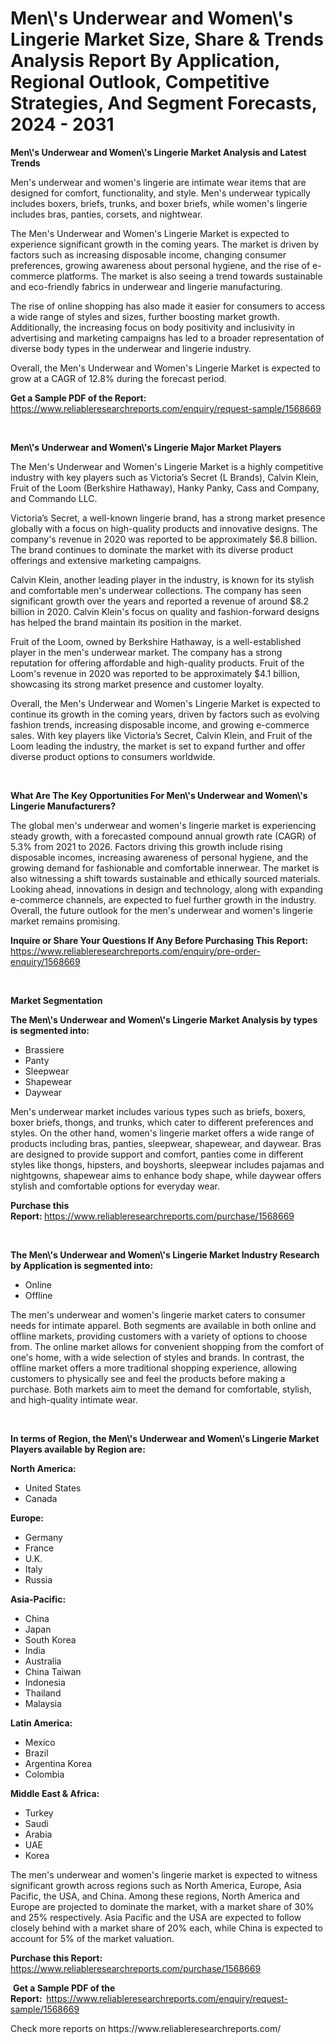 <p><h1>Men\'s Underwear and Women\'s Lingerie Market Size, Share & Trends Analysis Report By Application, Regional Outlook, Competitive Strategies, And Segment Forecasts, 2024 - 2031</h1></p><p><strong>Men\'s Underwear and Women\'s Lingerie Market Analysis and Latest Trends</strong></p>
<p><p>Men's underwear and women's lingerie are intimate wear items that are designed for comfort, functionality, and style. Men's underwear typically includes boxers, briefs, trunks, and boxer briefs, while women's lingerie includes bras, panties, corsets, and nightwear.</p><p>The Men's Underwear and Women's Lingerie Market is expected to experience significant growth in the coming years. The market is driven by factors such as increasing disposable income, changing consumer preferences, growing awareness about personal hygiene, and the rise of e-commerce platforms. The market is also seeing a trend towards sustainable and eco-friendly fabrics in underwear and lingerie manufacturing.</p><p>The rise of online shopping has also made it easier for consumers to access a wide range of styles and sizes, further boosting market growth. Additionally, the increasing focus on body positivity and inclusivity in advertising and marketing campaigns has led to a broader representation of diverse body types in the underwear and lingerie industry.</p><p>Overall, the Men's Underwear and Women's Lingerie Market is expected to grow at a CAGR of 12.8% during the forecast period.</p></p>
<p><strong>Get a Sample PDF of the Report:&nbsp;</strong> <a href="https://www.reliableresearchreports.com/enquiry/request-sample/1568669">https://www.reliableresearchreports.com/enquiry/request-sample/1568669</a></p>
<p>&nbsp;</p>
<p><strong>Men\'s Underwear and Women\'s Lingerie Major Market Players</strong></p>
<p><p>The Men's Underwear and Women's Lingerie Market is a highly competitive industry with key players such as Victoria’s Secret (L Brands), Calvin Klein, Fruit of the Loom (Berkshire Hathaway), Hanky Panky, Cass and Company, and Commando LLC. </p><p>Victoria’s Secret, a well-known lingerie brand, has a strong market presence globally with a focus on high-quality products and innovative designs. The company's revenue in 2020 was reported to be approximately $6.8 billion. The brand continues to dominate the market with its diverse product offerings and extensive marketing campaigns.</p><p>Calvin Klein, another leading player in the industry, is known for its stylish and comfortable men's underwear collections. The company has seen significant growth over the years and reported a revenue of around $8.2 billion in 2020. Calvin Klein's focus on quality and fashion-forward designs has helped the brand maintain its position in the market.</p><p>Fruit of the Loom, owned by Berkshire Hathaway, is a well-established player in the men's underwear market. The company has a strong reputation for offering affordable and high-quality products. Fruit of the Loom's revenue in 2020 was reported to be approximately $4.1 billion, showcasing its strong market presence and customer loyalty.</p><p>Overall, the Men's Underwear and Women's Lingerie Market is expected to continue its growth in the coming years, driven by factors such as evolving fashion trends, increasing disposable income, and growing e-commerce sales. With key players like Victoria’s Secret, Calvin Klein, and Fruit of the Loom leading the industry, the market is set to expand further and offer diverse product options to consumers worldwide.</p></p>
<p>&nbsp;</p>
<p><strong>What Are The Key Opportunities For Men\'s Underwear and Women\'s Lingerie Manufacturers?</strong></p>
<p><p>The global men's underwear and women's lingerie market is experiencing steady growth, with a forecasted compound annual growth rate (CAGR) of 5.3% from 2021 to 2026. Factors driving this growth include rising disposable incomes, increasing awareness of personal hygiene, and the growing demand for fashionable and comfortable innerwear. The market is also witnessing a shift towards sustainable and ethically sourced materials. Looking ahead, innovations in design and technology, along with expanding e-commerce channels, are expected to fuel further growth in the industry. Overall, the future outlook for the men's underwear and women's lingerie market remains promising.</p></p>
<p><strong>Inquire or Share Your Questions If Any Before Purchasing This Report:</strong> <a href="https://www.reliableresearchreports.com/enquiry/pre-order-enquiry/1568669">https://www.reliableresearchreports.com/enquiry/pre-order-enquiry/1568669</a></p>
<p>&nbsp;</p>
<p><strong>Market Segmentation</strong></p>
<p><strong>The Men\'s Underwear and Women\'s Lingerie Market Analysis by types is segmented into:</strong></p>
<p><ul><li>Brassiere</li><li>Panty</li><li>Sleepwear</li><li>Shapewear</li><li>Daywear</li></ul></p>
<p><p>Men's underwear market includes various types such as briefs, boxers, boxer briefs, thongs, and trunks, which cater to different preferences and styles. On the other hand, women's lingerie market offers a wide range of products including bras, panties, sleepwear, shapewear, and daywear. Bras are designed to provide support and comfort, panties come in different styles like thongs, hipsters, and boyshorts, sleepwear includes pajamas and nightgowns, shapewear aims to enhance body shape, while daywear offers stylish and comfortable options for everyday wear.</p></p>
<p><strong>Purchase this Report:&nbsp;</strong><a href="https://www.reliableresearchreports.com/purchase/1568669">https://www.reliableresearchreports.com/purchase/1568669</a></p>
<p>&nbsp;</p>
<p><strong>The Men\'s Underwear and Women\'s Lingerie Market Industry Research by Application is segmented into:</strong></p>
<p><ul><li>Online</li><li>Offline</li></ul></p>
<p><p>The men's underwear and women's lingerie market caters to consumer needs for intimate apparel. Both segments are available in both online and offline markets, providing customers with a variety of options to choose from. The online market allows for convenient shopping from the comfort of one's home, with a wide selection of styles and brands. In contrast, the offline market offers a more traditional shopping experience, allowing customers to physically see and feel the products before making a purchase. Both markets aim to meet the demand for comfortable, stylish, and high-quality intimate wear.</p></p>
<p>&nbsp;</p>
<p><strong>In terms of Region, the Men\'s Underwear and Women\'s Lingerie Market Players available by Region are:</strong></p>
<p>
    <p> <strong> North America: </strong>
        <ul>
            <li>United States</li>
            <li>Canada</li>
        </ul>
        </p> 
    <p> <strong> Europe: </strong>
        <ul>
            <li>Germany</li>
            <li>France</li>
            <li>U.K.</li>
            <li>Italy</li>
            <li>Russia</li>
        </ul>
        </p> 
    <p> <strong> Asia-Pacific: </strong>
        <ul>
            <li>China</li>
            <li>Japan</li>
            <li>South Korea</li>
            <li>India</li>
            <li>Australia</li>
            <li>China Taiwan</li>
            <li>Indonesia</li>
            <li>Thailand</li>
            <li>Malaysia</li>
        </ul>
        </p> 
    <p> <strong> Latin America: </strong>
        <ul>
            <li>Mexico</li>
            <li>Brazil</li>
            <li>Argentina Korea</li>
            <li>Colombia</li>
        </ul>
        </p> 
    <p> <strong> Middle East & Africa: </strong>
        <ul>
            <li>Turkey</li>
            <li>Saudi</li>
            <li>Arabia</li>
            <li>UAE</li>
            <li>Korea</li>
        </ul>
    </p>
    </p>
<p><p>The men's underwear and women's lingerie market is expected to witness significant growth across regions such as North America, Europe, Asia Pacific, the USA, and China. Among these regions, North America and Europe are projected to dominate the market, with a market share of 30% and 25% respectively. Asia Pacific and the USA are expected to follow closely behind with a market share of 20% each, while China is expected to account for 5% of the market valuation.</p></p>
<p><strong>Purchase this Report: </strong><a href="https://www.reliableresearchreports.com/purchase/1568669">https://www.reliableresearchreports.com/purchase/1568669</a></p>
<p>&nbsp;<strong>Get a Sample PDF of the Report:&nbsp;&nbsp;</strong><a href="https://www.reliableresearchreports.com/enquiry/request-sample/1568669">https://www.reliableresearchreports.com/enquiry/request-sample/1568669</a></p>
<p><strong></strong></p>
<p>Check more reports on https://www.reliableresearchreports.com/</p>